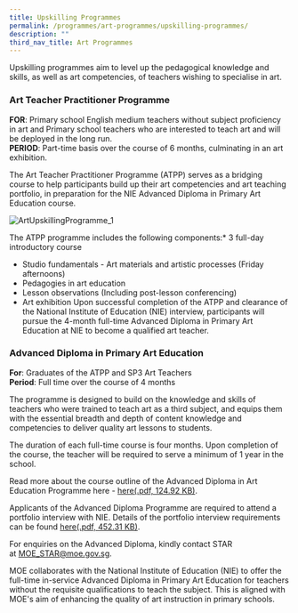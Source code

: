 ```yaml
---
title: Upskilling Programmes
permalink: /programmes/art-programmes/upskilling-programmes/
description: ""
third_nav_title: Art Programmes
---
```

Upskilling programmes aim to level up the pedagogical knowledge and skills, as well as art competencies, of teachers wishing to specialise in art.

### Art Teacher Practitioner Programme

**FOR**: Primary school English medium teachers without subject proficiency in art and Primary school teachers who are interested to teach art and will be deployed in the long run.  
**PERIOD**: Part-time basis over the course of 6 months, culminating in an art exhibition.  
  
The Art Teacher Practitioner Programme (ATPP) serves as a bridging course to help participants build up their art competencies and art teaching portfolio, in preparation for the NIE Advanced Diploma in Primary Art Education course.

![ArtUpskillingProgramme_1](https://academyofsingaporeteachers.moe.edu.sg/images/librariesprovider4/default-album/artupskillingprogramme_1.jpg?sfvrsn=52b1595a_0)

The ATPP programme includes the following components:*   3 full-day introductory course
*   Studio fundamentals - Art materials and artistic processes (Friday afternoons)
*   Pedagogies in art education
*   Lesson observations (Including post-lesson conferencing)
*   Art exhibition
Upon successful completion of the ATPP and clearance of the National Institute of Education (NIE) interview, participants will pursue the 4-month full-time Advanced Diploma in Primary Art Education at NIE to become a qualified art teacher.

### Advanced Diploma in Primary Art Education

**For**: Graduates of the ATPP and SP3 Art Teachers  
**Period**: Full time over the course of 4 months  

The programme is designed to build on the knowledge and skills of teachers who were trained to teach art as a third subject, and equips them with the essential breadth and depth of content knowledge and competencies to deliver quality art lessons to students.

The duration of each full-time course is four months. Upon completion of the course, the teacher will be required to serve a minimum of 1 year in the school.

Read more about the course outline of the Advanced Diploma in Art Education Programme here - [here(.pdf, 124.92 KB)](https://academyofsingaporeteachers.moe.edu.sg/docs/librariesprovider4/programmes/adv-diploma-in-art-teaching_course-outline.pdf?sfvrsn=d8e47c9f_2 "here").

Applicants of the Advanced Diploma Programme are required to attend a portfolio interview with NIE. Details of the portfolio interview requirements can be found [here(.pdf, 452.31 KB)](https://academyofsingaporeteachers.moe.edu.sg/docs/librariesprovider4/programmes/adv-dip-in-pri-art-education-2019_portfolio-requirement.pdf?sfvrsn=af8bb4d1_2 "here").

For enquiries on the Advanced Diploma, kindly contact STAR at [MOE\_STAR@moe.gov.sg](mailto:MOE_STAR@moe.gov.sg).

MOE collaborates with the National Institute of Education (NIE) to offer the full-time in-service Advanced Diploma in Primary Art Education for teachers without the requisite qualifications to teach the subject. This is aligned with MOE's aim of enhancing the quality of art instruction in primary schools.